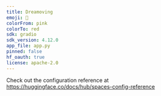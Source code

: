 ```yaml
---
title: Dreamoving
emoji: 👀
colorFrom: pink
colorTo: red
sdk: gradio
sdk_version: 4.12.0
app_file: app.py
pinned: false
hf_oauth: true
license: apache-2.0
---
```


Check out the configuration reference at https://huggingface.co/docs/hub/spaces-config-reference